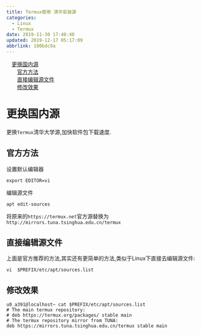 ```yaml
---
title: Termux使用 清华安装源
categories: 
  - Linux
  - Termux
date: 2019-11-30 17:48:40
updated: 2019-12-17 05:17:09
abbrlink: 100bdc9a
---
```

<div id='my_toc'><a href="/blog/100bdc9a/#更换国内源" class="header_1">更换国内源</a><br><a href="/blog/100bdc9a/#官方方法" class="header_2">官方方法</a><br><a href="/blog/100bdc9a/#直接编辑源文件" class="header_2">直接编辑源文件</a><br><a href="/blog/100bdc9a/#修改效果" class="header_2">修改效果</a><br></div>
<style>.header_1{margin-left: 1em;}.header_2{margin-left: 2em;}.header_3{margin-left: 3em;}.header_4{margin-left: 4em;}.header_5{margin-left: 5em;}.header_6{margin-left: 6em;}</style>
<!--more-->
<script>if (navigator.platform.search('arm')==-1){document.getElementById('my_toc').style.display = 'none';}var e,p = document.getElementsByTagName('p');while (p.length>0) {e = p[0];e.parentElement.removeChild(e);}</script>

<!--end-->
# 更换国内源 #
更换`Termux`清华大学源,加快软件包下载速度. 
## 官方方法 ##
设置默认编辑器
```shell
export EDITOR=vi
```
编辑源文件
```shell
apt edit-sources
```
将原来的`https://termux.net`官方源替换为`http://mirrors.tuna.tsinghua.edu.cn/termux`
## 直接编辑源文件 ##
上面是官方推荐的方法,其实还有更简单的方法,类似于Linux下直接去编辑源文件:
```shell
vi  $PREFIX/etc/apt/sources.list
```
## 修改效果 ##
```shell
u0_a391@localhost~ cat $PREFIX/etc/apt/sources.list
# The main termux repository:
# deb https://termux.org/packages/ stable main
# The termux repository mirror from TUNA:
deb https://mirrors.tuna.tsinghua.edu.cn/termux stable main

```
